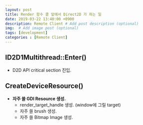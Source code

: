 ```yaml
---
layout: post
title: Render 함수 콜 앞에서 Direct2D 가 하는 일
date: 2019-03-22 13:40:00 +0900
description: Remote Client # Add post description (optional)
img:  # Add image post (optional)
tags: [development]
categories : [Remote Client]
---
```


## ID2D1Multithread::Enter()
 - D2D API critical section 진입.

## CreateDeviceResource()
 - __자주 쓸 GDI Resource 생성.__
   - render_target_handle 생성. (window에 그릴 target)
   - 자주 쓸 brush 생성.
   - 자주 쓸 Bitmap Image 생성.
